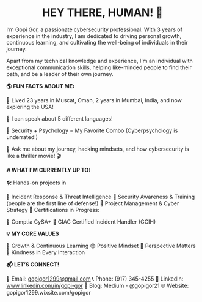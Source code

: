 

<div align="center">
<h1> HEY THERE, HUMAN! 👋 </h1>
</div>

I’m Gopi Gor, a passionate cybersecurity professional. With 3 years of experience in the industry, I am dedicated to driving personal growth, continuous learning, and cultivating the well-being of individuals in their journey.

Apart from my technical knowledge and experience, I'm an individual with exceptional communication skills, helping like-minded people to find their path, and be a leader of their own journey.

**🌎 FUN FACTS ABOUT ME:** <p>

🔹 Lived 23 years in Muscat, Oman, 2 years in Mumbai, India, and now exploring the USA! <p>
🔹 I can speak about 5 different languages! <p>
🔹 Security + Psychology = My Favorite Combo (Cyberpsychology is underrated!) <p>
🔹 Ask me about my journey, hacking mindsets, and how cybersecurity is like a thriller movie! 🎬


**🔥 WHAT I'M CURRENTLY UP TO:** <p>

🛠 Hands-on projects in <p> 
🔹 Incident Response & Threat Intelligence
🔹 Security Awareness & Training (people are the first line of defense!)
🔹 Project Management & Cyber Strategy
🎯 Certifications in Progress: <p>
🔹 Comptia CySA+ 
🔹 GIAC Certified Incident Handler (GCIH)


**💡 MY CORE VALUES** <p>

🌱 Growth & Continuous Learning
😊 Positive Mindset
🔎 Perspective Matters
💙 Kindness in Every Interaction


**📬 LET’S CONNECT!** <p>

📧 Email: gopigor1299@gmail.com
📞 Phone: (917) 345-4255
💼 LinkedIn: www.linkedin.com/in/gopi-gor
📝 Blog: Medium - @gopigor21
🌐 Website: gopigor1299.wixsite.com/gopigor

